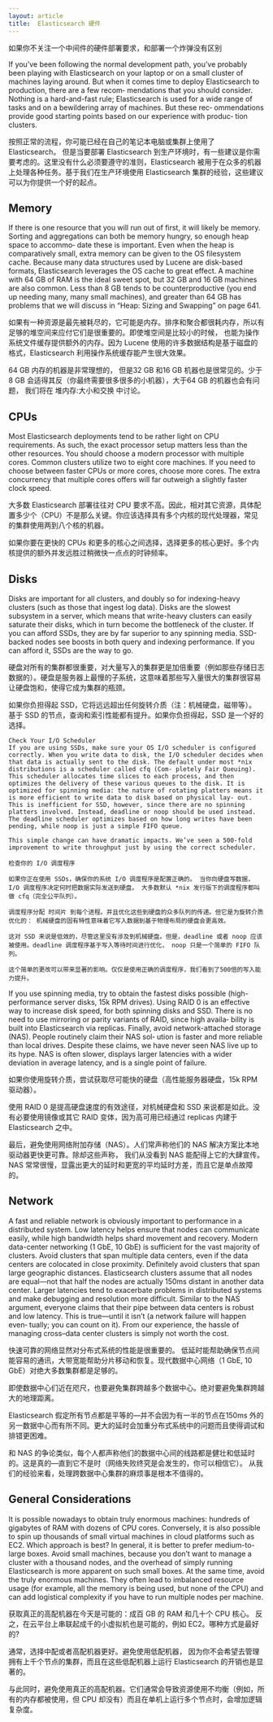 ```yaml
---
layout: article
title:  Elasticsearch 硬件
---
```

如果你不关注一个中间件的硬件部署要求，和部署一个炸弹没有区别

If you’ve been following the normal development path, you’ve probably been playing with Elasticsearch on your laptop or on a small cluster of machines laying around. But when it comes time to deploy Elasticsearch to production, there are a few recom‐ mendations that you should consider. Nothing is a hard-and-fast rule; Elasticsearch is used for a wide range of tasks and on a bewildering array of machines. But these rec‐ ommendations provide good starting points based on our experience with produc‐ tion clusters.

按照正常的流程，你可能已经在自己的笔记本电脑或集群上使用了 Elasticsearch。 但是当要部署 Elasticsearch 到生产环境时，有一些建议是你需要考虑的。这里没有什么必须要遵守的准则，Elasticsearch 被用于在众多的机器上处理各种任务。基于我们在生产环境使用 Elasticsearch 集群的经验，这些建议可以为你提供一个好的起点。

## Memory

If there is one resource that you will run out of first, it will likely be memory. Sorting and aggregations can both be memory hungry, so enough heap space to accommo‐
date these is important. Even when the heap is comparatively small, extra memory can be given to the OS filesystem cache. Because many data structures used by Lucene are disk-based formats, Elasticsearch leverages the OS cache to great effect.
A machine with 64 GB of RAM is the ideal sweet spot, but 32 GB and 16 GB machines are also common. Less than 8 GB tends to be counterproductive (you end up needing many, many small machines), and greater than 64 GB has problems that we will discuss in “Heap: Sizing and Swapping” on page 641.

如果有一种资源是最先被耗尽的，它可能是内存。排序和聚合都很耗内存，所以有足够的堆空间来应付它们是很重要的。即使堆空间是比较小的时候， 也能为操作系统文件缓存提供额外的内存。因为 Lucene 使用的许多数据结构是基于磁盘的格式，Elasticsearch 利用操作系统缓存能产生很大效果。

64 GB 内存的机器是非常理想的， 但是32 GB 和16 GB 机器也是很常见的。少于8 GB 会适得其反（你最终需要很多很多的小机器），大于64 GB 的机器也会有问题， 我们将在 堆内存:大小和交换 中讨论。

## CPUs

Most Elasticsearch deployments tend to be rather light on CPU requirements. As such, the exact processor setup matters less than the other resources. You should choose a modern processor with multiple cores. Common clusters utilize two to eight core machines.
If you need to choose between faster CPUs or more cores, choose more cores. The extra concurrency that multiple cores offers will far outweigh a slightly faster clock speed.

大多数 Elasticsearch 部署往往对 CPU 要求不高。因此，相对其它资源，具体配置多少个（CPU）不是那么关键。你应该选择具有多个内核的现代处理器，常见的集群使用两到八个核的机器。

如果你要在更快的 CPUs 和更多的核心之间选择，选择更多的核心更好。多个内核提供的额外并发远胜过稍微快一点点的时钟频率。

## Disks

Disks are important for all clusters, and doubly so for indexing-heavy clusters (such as those that ingest log data). Disks are the slowest subsystem in a server, which means that write-heavy clusters can easily saturate their disks, which in turn become the bottleneck of the cluster.
If you can afford SSDs, they are by far superior to any spinning media. SSD-backed nodes see boosts in both query and indexing performance. If you can afford it, SSDs are the way to go.

硬盘对所有的集群都很重要，对大量写入的集群更是加倍重要（例如那些存储日志数据的）。硬盘是服务器上最慢的子系统，这意味着那些写入量很大的集群很容易让硬盘饱和，使得它成为集群的瓶颈。

如果你负担得起 SSD，它将远远超出任何旋转介质（注：机械硬盘，磁带等）。 基于 SSD 的节点，查询和索引性能都有提升。如果你负担得起，SSD 是一个好的选择。

```
Check Your I/O Scheduler
If you are using SSDs, make sure your OS I/O scheduler is configured correctly. When you write data to disk, the I/O scheduler decides when that data is actually sent to the disk. The default under most *nix distributions is a scheduler called cfq (Com‐ pletely Fair Queuing).
This scheduler allocates time slices to each process, and then optimizes the delivery of these various queues to the disk. It is optimized for spinning media: the nature of rotating platters means it is more efficient to write data to disk based on physical lay‐ out.
This is inefficient for SSD, however, since there are no spinning platters involved. Instead, deadline or noop should be used instead. The deadline scheduler optimizes based on how long writes have been pending, while noop is just a simple FIFO queue.

This simple change can have dramatic impacts. We’ve seen a 500-fold improvement to write throughput just by using the correct scheduler.
```

```
检查你的 I/O 调度程序

如果你正在使用 SSDs，确保你的系统 I/O 调度程序是配置正确的。 当你向硬盘写数据，I/O 调度程序决定何时把数据实际发送到硬盘。 大多数默认 *nix 发行版下的调度程序都叫做 cfq（完全公平队列）。

调度程序分配 时间片 到每个进程。并且优化这些到硬盘的众多队列的传递。但它是为旋转介质优化的： 机械硬盘的固有特性意味着它写入数据到基于物理布局的硬盘会更高效。

这对 SSD 来说是低效的，尽管这里没有涉及到机械硬盘。但是，deadline 或者 noop 应该被使用。deadline 调度程序基于写入等待时间进行优化， noop 只是一个简单的 FIFO 队列。

这个简单的更改可以带来显著的影响。仅仅是使用正确的调度程序，我们看到了500倍的写入能力提升。
```

If you use spinning media, try to obtain the fastest disks possible (high-performance server disks, 15k RPM drives).
Using RAID 0 is an effective way to increase disk speed, for both spinning disks and SSD. There is no need to use mirroring or parity variants of RAID, since high availa‐ bility is built into Elasticsearch via replicas.
Finally, avoid network-attached storage (NAS). People routinely claim their NAS sol‐ ution is faster and more reliable than local drives. Despite these claims, we have never seen NAS live up to its hype. NAS is often slower, displays larger latencies with a wider deviation in average latency, and is a single point of failure.

如果你使用旋转介质，尝试获取尽可能快的硬盘（高性能服务器硬盘，15k RPM 驱动器）。

使用 RAID 0 是提高硬盘速度的有效途径，对机械硬盘和 SSD 来说都是如此。没有必要使用镜像或其它 RAID 变体，因为高可用已经通过 replicas 内建于 Elasticsearch 之中。

最后，避免使用网络附加存储（NAS）。人们常声称他们的 NAS 解决方案比本地驱动器更快更可靠。除却这些声称， 我们从没看到 NAS 能配得上它的大肆宣传。NAS 常常很慢，显露出更大的延时和更宽的平均延时方差，而且它是单点故障的。

## Network
A fast and reliable network is obviously important to performance in a distributed system. Low latency helps ensure that nodes can communicate easily, while high bandwidth helps shard movement and recovery. Modern data-center networking (1 GbE, 10 GbE) is sufficient for the vast majority of clusters.
Avoid clusters that span multiple data centers, even if the data centers are colocated in close proximity. Definitely avoid clusters that span large geographic distances.
Elasticsearch clusters assume that all nodes are equal—not that half the nodes are actually 150ms distant in another data center. Larger latencies tend to exacerbate problems in distributed systems and make debugging and resolution more difficult.
Similar to the NAS argument, everyone claims that their pipe between data centers is robust and low latency. This is true—until it isn’t (a network failure will happen even‐ tually; you can count on it). From our experience, the hassle of managing cross–data center clusters is simply not worth the cost.


快速可靠的网络显然对分布式系统的性能是很重要的。 低延时能帮助确保节点间能容易的通讯，大带宽能帮助分片移动和恢复。现代数据中心网络（1 GbE, 10 GbE）对绝大多数集群都是足够的。

即使数据中心们近在咫尺，也要避免集群跨越多个数据中心。绝对要避免集群跨越大的地理距离。

Elasticsearch 假定所有节点都是平等的—​并不会因为有一半的节点在150ms 外的另一数据中心而有所不同。更大的延时会加重分布式系统中的问题而且使得调试和排错更困难。

和 NAS 的争论类似，每个人都声称他们的数据中心间的线路都是健壮和低延时的。这是真的—​直到它不是时（网络失败终究是会发生的，你可以相信它）。 从我们的经验来看，处理跨数据中心集群的麻烦事是根本不值得的。

## General Considerations
It is possible nowadays to obtain truly enormous machines: hundreds of gigabytes of RAM with dozens of CPU cores. Conversely, it is also possible to spin up thousands of small virtual machines in cloud platforms such as EC2. Which approach is best?
In general, it is better to prefer medium-to-large boxes. Avoid small machines, because you don’t want to manage a cluster with a thousand nodes, and the overhead of simply running Elasticsearch is more apparent on such small boxes.
At the same time, avoid the truly enormous machines. They often lead to imbalanced resource usage (for example, all the memory is being used, but none of the CPU) and can add logistical complexity if you have to run multiple nodes per machine.


获取真正的高配机器在今天是可能的：成百 GB 的 RAM 和几十个 CPU 核心。 反之，在云平台上串联起成千的小虚拟机也是可能的，例如 EC2。哪种方式是最好的?

通常，选择中配或者高配机器更好。避免使用低配机器， 因为你不会希望去管理拥有上千个节点的集群，而且在这些低配机器上运行 Elasticsearch 的开销也是显著的。

与此同时，避免使用真正的高配机器。它们通常会导致资源使用不均衡（例如，所有的内存都被使用，但 CPU 却没有）而且在单机上运行多个节点时，会增加逻辑复杂度。


